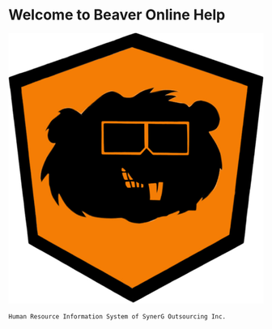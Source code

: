 # Welcome to Beaver Online Help
![Screenshot](img/beaver.jpg)

	Human Resource Information System of SynerG Outsourcing Inc.